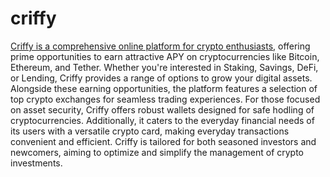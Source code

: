 # criffy

[Criffy is a comprehensive online platform for crypto enthusiasts](https://criffy.com), offering prime opportunities to earn attractive APY on cryptocurrencies like Bitcoin, Ethereum, and Tether. Whether you're interested in Staking, Savings, DeFi, or Lending, Criffy provides a range of options to grow your digital assets. Alongside these earning opportunities, the platform features a selection of top crypto exchanges for seamless trading experiences. For those focused on asset security, Criffy offers robust wallets designed for safe hodling of cryptocurrencies. Additionally, it caters to the everyday financial needs of its users with a versatile crypto card, making everyday transactions convenient and efficient. Criffy is tailored for both seasoned investors and newcomers, aiming to optimize and simplify the management of crypto investments.
